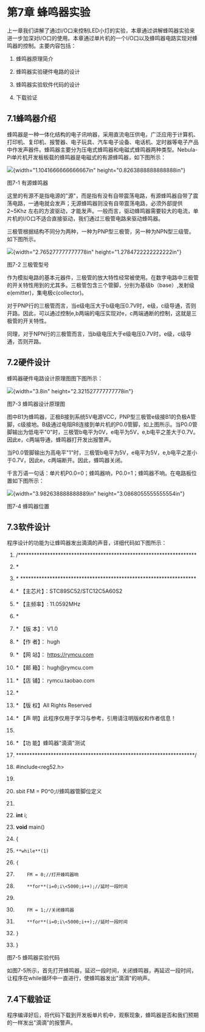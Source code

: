 #  第7章 蜂鸣器实验

上一章我们讲解了通过I/O口来控制LED小灯的实验，本章通过讲解蜂鸣器实验来进一步加深对I/O口的使用。本章通过单片机的一个I/O口以及蜂鸣器电路实现对蜂鸣器的控制。主要内容包括：

1.  蜂鸣器原理简介

2.  蜂鸣器实验硬件电路的设计

3.  蜂鸣器实验软件代码的设计

4.  下载验证

## 7.1蜂鸣器介绍

蜂鸣器是一种一体化结构的电子讯响器，采用直流电压供电，广泛应用于计算机、打印机、复印机、报警器、电子玩具、汽车电子设备、电话机、定时器等电子产品中作发声器件。蜂鸣器主要分为压电式蜂鸣器和电磁式蜂鸣器两种类型。Nebula-Pi单片机开发板板载的蜂鸣器是电磁式的有源蜂鸣器，如下图所示：

![](../media/image84.png){width="1.1041666666666667in" height="0.8263888888888888in"}

图7-1 有源蜂鸣器

这里的有源不是指电源的"源"，而是指有没有自带震荡电路，有源蜂鸣器自带了震荡电路，一通电就会发声；无源蜂鸣器则没有自带震荡电路，必须外部提供 2\~5Khz 左右的方波驱动，才能发声。一般而言，驱动蜂鸣器需要较大的电流，单片机的I/O口不适合直接驱动，我们通过三极管电路来驱动蜂鸣器。

三极管根据结构不同分为两种，一种为PNP型三极管，另一种为NPN型三级管。如下图所示。

![](../media/image85.png){width="2.765277777777778in" height="1.2784722222222222in"}

图7-2 三极管型号

作为模拟电路的基本元器件，三极管的放大特性经常被使用。在数字电路中三极管的开关特性用到的尤其多。三极管包含三个管脚，分别为基级b（base）,发射级e(emitter)，集电极c(collector)。

对于PNP行的三极管而言，当e级电压大于b级电压0.7V时，e级，c级导通，否则开路。因此，可以通过控制e,b两端的电压实现对e，c两端通断的控制，这就是三极管的开关特性。

同理，对于NPN行的三极管而言，当b级电压大于e级电压0.7V时，e级，c级导通，否则开路。

## 7.2硬件设计

蜂鸣器硬件电路设计原理图图下图所示：

![](../media/image86.png){width="3.8in" height="2.321527777777778in"}

图7-3 蜂鸣器设计原理图

图中B1为蜂鸣器，正极B接到系统5V电源VCC，PNP型三极管e级接B1的负极A管脚，c级接地。B级通过电阻R8连接到单片机的P0.0管脚，如上图所示。当P0.0管脚输出为低电平"0"时，三极管b电平为0V，e电平为5V，e,b电平之差大于0.7V。因此e，c两端导通，蜂鸣器打开发出报警声。

当P0.0管脚输出为高电平"1"时，三极管b电平为5V，e电平为5V，e,b电平之差小于0.7V，因此e，c两端断开。因此，蜂鸣器关闭。

千言万语一句话：单片机P0.0=0；蜂鸣器响，P0.0=1；蜂鸣器不响。在电路板位置如下图所示：

![](../media/image87.png){width="3.982638888888889in" height="3.0868055555555554in"}

图7-4 蜂鸣器位置

## 7.3软件设计

程序设计的功能为让蜂鸣器发出滴滴的声音，详细代码如下图所示：

1.  /\*\*\*\*\*\*\*\*\*\*\*\*\*\*\*\*\*\*\*\*\*\*\*\*\*\*\*\*\*\*\*\*\*\*\*\*\*\*\*\*\*\*\*\*\*\*\*\*\*\*\*\*\*\*\*\*\*\*\*\*\*\*\*\*\*\*\*

2.  \*

3.  \* \*\*\*\*\*\*\*\*\*\*\*\*\*\*\*\*\*\*\*\*\*\*\*\*\*\*\*\*\*\*\*\*\*\*\*\*\*\*\*\*\*\*\*\*\*\*\*\*\*\*\*\*\*\*\*\*\*\*\*\*\*\*\*\*\*\*

4.  \* 【主芯片】：STC89SC52/STC12C5A60S2

5.  \* 【主频率】: 11.0592MHz

6.  \*

7.  \* 【版  本】： V1.0

8.  \* 【作  者】： hugh

9.  \* 【网  站】： https://rymcu.com

10. \* 【邮  箱】： hugh\@rymcu.com

11. \* 【店  铺】： rymcu.taobao.com

12. \*

13. \* 【版  权】All Rights Reserved

14. \* 【声  明】此程序仅用于学习与参考，引用请注明版权和作者信息！

15.           

16. \* 【功  能】蜂鸣器"滴滴"测试

17. \*\*\*\*\*\*\*\*\*\*\*\*\*\*\*\*\*\*\*\*\*\*\*\*\*\*\*\*\*\*\*\*\*\*\*\*\*\*\*\*\*\*\*\*\*\*\*\*\*\*\*\*\*\*\*\*\*\*\*\*\*\*\*\*\*\*\*/

18. #include\<reg52.h>  

19.   

20. sbit FM = P0\^0;//蜂鸣器管脚位定义

21.   

22. **int** i;

23. **void** main()

24. {

25.     **while**(1)

26.     {

27.         FM = 0;//打开蜂鸣器响

28.         **for**(i=0;i\<5000;i++);//延时一段时间

29.       

30.         FM = 1;//关闭蜂鸣器

31.         **for**(i=0;i\<5000;i++);//延时一段时间

32.     }

33. }

图7-5 蜂鸣器实验代码

如图7-5所示，首先打开蜂鸣器，延迟一段时间，关闭蜂鸣器，再延迟一段时间，让程序在while循环中一直进行，使蜂鸣器发出"滴滴"的响声。

## 7.4下载验证

程序编译好后，将代码下载到开发板单片机中，观察现象，蜂鸣器是否和我们预期的一样发出"滴滴"的报警声。
